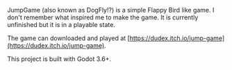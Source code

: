 JumpGame (also known as DogFly!?) is a simple Flappy Bird like game. I don't remember what inspired me to make the game. It is currently unfinished but it is in a playable state.

The game can downloaded and played at [https://dudex.itch.io/jump-game](https://dudex.itch.io/jump-game).

This project is built with Godot 3.6+.
